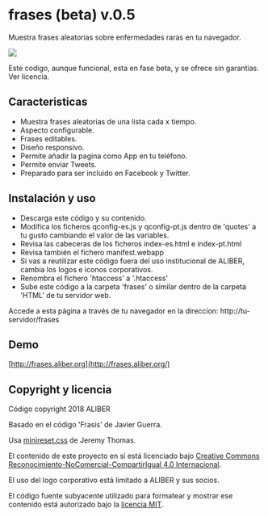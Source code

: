 # frases (beta) v.0.5

Muestra frases aleatorias sobre enfermedades raras en tu navegador.

![](quotes/qbanner-es.jpg")

Este codigo, aunque funcional, esta en fase beta, y se ofrece sin garantias. Ver licencia.

## Caracteristicas

* Muestra frases aleatorias de una lista cada x tiempo.
* Aspecto configurable.
* Frases editables.
* Diseño responsivo.
* Permite añadir la pagina como App en tu teléfono.
* Permite enviar Tweets.
* Preparado para ser incluido en Facebook y Twitter.

## Instalación y uso

* Descarga este código y su contenido.
* Modifica los ficheros qconfig-es.js y qconfig-pt.js dentro de 'quotes' a tu gusto cambiando el valor de las variables.
* Revisa las cabeceras de los ficheros index-es.html e index-pt.html
* Revisa también el fichero manifest.webapp
* Si vas a reutilizar este código fuera del uso institucional de ALIBER, cambia los logos e iconos corporativos.
* Renombra el fichero 'htaccess' a '.htaccess'
* Sube este código a la carpeta 'frases' o similar dentro de la carpeta 'HTML' de tu servidor web.

Accede a esta página a través de tu navegador en la direccion: http://tu-servidor/frases

## Demo

[http://frases.aliber.org](http://frases.aliber.org/)

## Copyright y licencia

Código copyright 2018 ALIBER

Basado en el código 'Frasis' de Javier Guerra.

Usa [minireset.css](https://github.com/jgthms/minireset.css) de Jeremy Thomas.

El contenido de este proyecto en sí está licenciado bajo [Creative Commons Reconocimiento-NoComercial-CompartirIgual 4.0 Internacional](https://creativecommons.org/licenses/by-nc-sa/4.0/deed.es_ES).

El uso del logo corporativo está limitado a ALIBER y sus socios.

El código fuente subyacente utilizado para formatear y mostrar ese contenido está autorizado bajo la [licencia MIT](https://opensource.org/licenses/mit-license.php).


